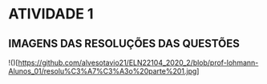 # ATIVIDADE 1

## IMAGENS DAS RESOLUÇÕES DAS QUESTÕES

!()[https://github.com/alvesotavio21/ELN22104_2020_2/blob/prof-lohmann-Alunos_01/resolu%C3%A7%C3%A3o%20parte%201.jpg]
